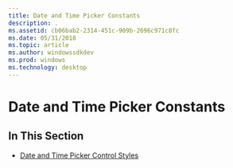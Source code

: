 ```yaml
---
title: Date and Time Picker Constants
description: .
ms.assetid: cb06bab2-2314-451c-909b-2696c971c8fc
ms.date: 05/31/2018
ms.topic: article
ms.author: windowssdkdev
ms.prod: windows
ms.technology: desktop
---
```


# Date and Time Picker Constants

## In This Section

-   [Date and Time Picker Control Styles](date-and-time-picker-control-styles.md)

 

 




